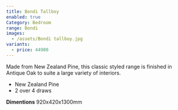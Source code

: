 ```yaml
---
title: Bondi Tallboy
enabled: true
Category: Bedroom
range: Bondi
images:
  - /assets/Bondi tallboy.jpg
variants:
  - price: 44900
---
```

Made from New Zealand Pine, this classic styled range is finished in Antique Oak to suite a large variety of interiors.

* New Zealand Pine
* 2 over 4 draws

**Dimentions** 920x420x1300mm